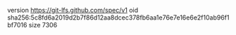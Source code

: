 version https://git-lfs.github.com/spec/v1
oid sha256:5c8fd6a2019d2b7f86d12aa8dcec378fb6aa1e76e7e16e6e2f10ab96f1bf7016
size 7306
